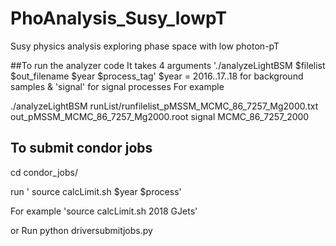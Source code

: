 # PhoAnalysis_Susy_lowpT
Susy physics analysis exploring phase space with low photon-pT

##To run the analyzer code
It takes 4 arguments
'./analyzeLightBSM $filelist $out_filename $year $process_tag'
$year = 2016..17..18 for background samples & 'signal' for signal processes
For example

 ./analyzeLightBSM runList/runfilelist_pMSSM_MCMC_86_7257_Mg2000.txt out_pMSSM_MCMC_86_7257_Mg2000.root signal MCMC_86_7257_2000


## To submit condor jobs 
cd condor_jobs/

run ' source calcLimit.sh $year $process'

For example 
   'source calcLimit.sh 2018 GJets'

or Run 
python driversubmitjobs.py